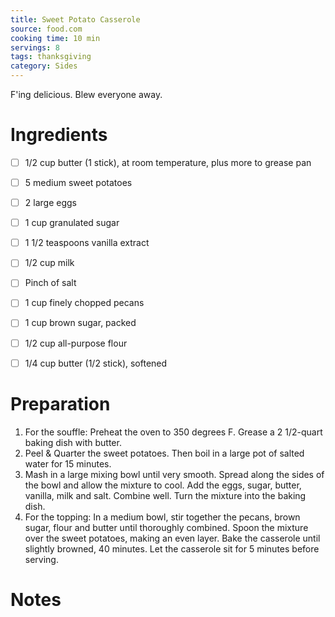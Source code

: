 ```yaml
---
title: Sweet Potato Casserole
source: food.com
cooking time: 10 min
servings: 8
tags: thanksgiving
category: Sides
---
```


F'ing delicious. Blew everyone away.

Ingredients
===========

* [ ] 1/2 cup butter (1 stick), at room temperature, plus more to grease pan
* [ ] 5 medium sweet potatoes
* [ ] 2 large eggs
* [ ] 1 cup granulated sugar
* [ ] 1 1/2 teaspoons vanilla extract
* [ ] 1/2 cup milk
* [ ] Pinch of salt

* [ ] 1 cup finely chopped pecans
* [ ] 1 cup brown sugar, packed
* [ ] 1/2 cup all-purpose flour
* [ ] 1/4 cup butter (1/2 stick), softened

Preparation
===========
1. For the souffle: Preheat the oven to 350 degrees F. Grease a 2 1/2-quart baking dish with butter.
2. Peel & Quarter the sweet potatoes. Then boil in a large pot of salted water for 15 minutes.
3.  Mash in a large mixing bowl until very smooth. Spread along the sides of the bowl and allow the mixture to cool. Add the eggs, sugar, butter, vanilla, milk and salt. Combine well. Turn the mixture into the baking dish.
4. For the topping: In a medium bowl, stir together the pecans, brown sugar, flour and butter until thoroughly combined. Spoon the mixture over the sweet potatoes, making an even layer. Bake the casserole until slightly browned, 40 minutes. Let the casserole sit for 5 minutes before serving.

Notes
=====
